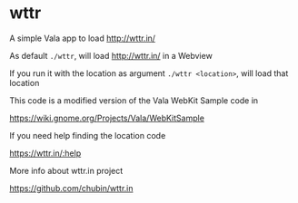 # wttr
A simple Vala app to load http://wttr.in/

As default `./wttr`, will load http://wttr.in/ in a Webview

If you run it with the location as argument `./wttr <location>`, will load that location

This code is a modified version of the Vala WebKit Sample code in

https://wiki.gnome.org/Projects/Vala/WebKitSample

If you need help finding the location code

https://wttr.in/:help

More info about wttr.in project

https://github.com/chubin/wttr.in
